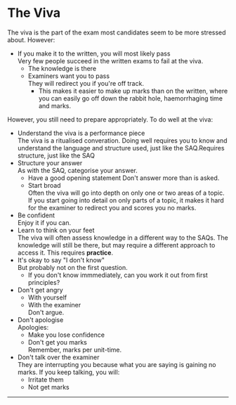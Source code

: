 # The Viva

The viva is the part of the exam most candidates seem to be more stressed about. However:
* If you make it to the written, you will most likely pass  
Very few people succeed in the written exams to fail at the viva.
    * The knowledge is there
    * Examiners want you to pass  
    They will redirect you if you're off track.
        * This makes it easier to make up marks than on the written, where you can easily go off down the rabbit hole, haemorrhaging time and marks.

However, you still need to prepare appropriately. To do well at the viva:
* Understand the viva is a performance piece  
The viva is a ritualised converation. Doing well requires you to know and understand the language and structure used, just like the SAQ.Requires structure, just like the SAQ
* Structure your answer  
As with the SAQ, categorise your answer.
    * Have a good opening statement
    Don't answer more than is asked.
    * Start broad  
    Often the viva will go into depth on only one or two areas of a topic. If you start going into detail on only parts of a topic, it makes it hard for the examiner to redirect you and scores you no marks.
* Be confident  
Enjoy it if you can.
* Learn to think on your feet  
The viva will often assess knowledge in a different way to the SAQs. The knowledge will still be there, but may require a different approach to access it. This requires **practice**.
* It's okay to say "I don't know"  
But probably not on the first question.
    * If you don't know immmediately, can you work it out from first principles?  
* Don't get angry  
    * With yourself
    * With the examiner  
    Don't argue.
* Don't apologise  
Apologies:
    * Make you lose confidence
    * Don't get you marks  
    Remember, marks per unit-time.
* Don't talk over the examiner  
They are interrupting you because what you are saying is gaining no marks. If you keep talking, you will:
    * Irritate them
    * Not get marks

---